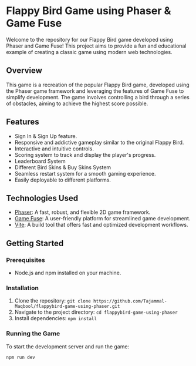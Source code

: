 # Flappy Bird Game using Phaser & Game Fuse

Welcome to the repository for our Flappy Bird game developed using Phaser and Game Fuse! This project aims to provide a fun and educational example of creating a classic game using modern web technologies.

## Overview

This game is a recreation of the popular Flappy Bird game, developed using the Phaser game framework and leveraging the features of Game Fuse to simplify development. The game involves controlling a bird through a series of obstacles, aiming to achieve the highest score possible.

## Features

- Sign In & Sign Up feature.
- Responsive and addictive gameplay similar to the original Flappy Bird.
- Interactive and intuitive controls.
- Scoring system to track and display the player's progress.
- Leaderboard System
- Different Bird Skins & Buy Skins System
- Seamless restart system for a smooth gaming experience.
- Easily deployable to different platforms.

## Technologies Used

- [Phaser](https://phaser.io/): A fast, robust, and flexible 2D game framework.
- [Game Fuse](https://gamefuse.co/): A user-friendly platform for streamlined game development.
- [Vite](https://vitejs.dev/): A build tool that offers fast and optimized development workflows.

## Getting Started

### Prerequisites

- Node.js and npm installed on your machine.

### Installation

1. Clone the repository: `git clone https://github.com/Tajammal-Maqbool/flappybird-game-using-phaser.git`
2. Navigate to the project directory: `cd flappybird-game-using-phaser`
3. Install dependencies: `npm install`

### Running the Game

To start the development server and run the game:

```bash
npm run dev

